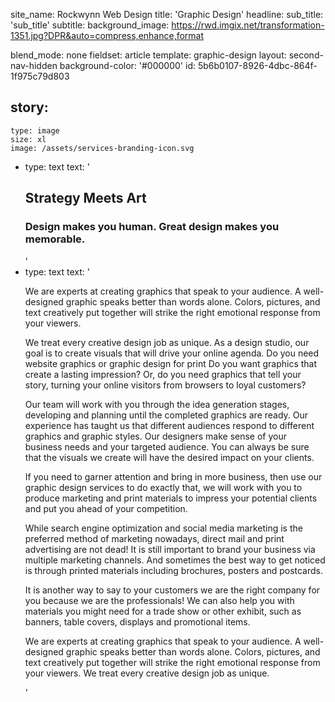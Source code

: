 site_name: Rockwynn Web Design
title: 'Graphic Design'
headline:
sub_title: 'sub_title'
subtitle:
background_image: https://rwd.imgix.net/transformation-1351.jpg?DPR&auto=compress,enhance,format

blend_mode: none
fieldset: article
template: graphic-design
layout: second-nav-hidden
background-color: '#000000'
id: 5b6b0107-8926-4dbc-864f-1f975c79d803

story:
  -
    type: image
    size: xl
    image: /assets/services-branding-icon.svg
  -
    type: text
    text: '<h2>Strategy Meets Art</h2><h3>Design makes you human. Great design makes you memorable.</h3><p></p>'
  -
    type: text
    text: '<p>We are experts at creating graphics that speak to your audience. A well-designed graphic speaks better than words alone.
    Colors, pictures, and text creatively put together will strike the right emotional response from your viewers.</p>
    <p>We treat every creative design job as unique. As a design studio, our goal is to create visuals that will drive your online agenda.
    Do you need website graphics or graphic design for print Do you want graphics that create a lasting impression?
    Or, do you need graphics that tell your story, turning your online visitors from browsers to loyal customers?</p>
    <p>Our team will work with you through the idea generation stages, developing and planning until the completed graphics are ready.
    Our experience has taught us that different audiences respond to different graphics and graphic styles.
    Our designers make sense of your business needs and your targeted audience. You can always be sure that the visuals we create will
    have the desired impact on your clients.</p>
    <p>If you need to garner attention and bring in more business, then use our graphic design services to do exactly that, we will work with you to
    produce marketing and print materials to impress your potential clients and put you ahead of your
    competition.</p>
    <p>While search engine optimization and social media marketing is the preferred method
    of marketing nowadays, direct mail and print advertising are not dead! It is still important to
    brand your business via multiple marketing channels. And sometimes the best way to get noticed
    is through printed materials including brochures, posters and postcards.</p>
    <p>It is another way to say to your customers we are the right company for you because we are the professionals! We can also
    help you with materials you might need for a trade show or other exhibit, such as banners, table
    covers,  displays and promotional items.</p>
    <p> We are experts at creating graphics that speak to your audience. A well-designed graphic speaks better than words alone.
    Colors, pictures, and text creatively put together will strike the right emotional response from your viewers. We treat every
    creative design job as unique.</p>'
